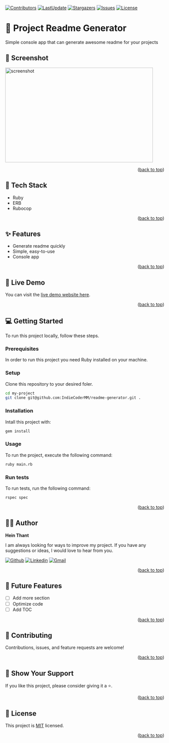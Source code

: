 <a name="readme-top"></a>
[![Contributors](https://img.shields.io/github/contributors/IndieCoderMM/readme-generator)](https://github.com/IndieCoderMM/readme-generator/graphs/contributors)
[![LastUpdate](https://img.shields.io/github/last-commit/IndieCoderMM/readme-generator)](https://github.com/IndieCoderMM/readme-generator/commits/main)
[![Stargazers](https://img.shields.io/github/stars/IndieCoderMM/readme-generator)](https://github.com/IndieCoderMM/readme-generator/stargazers)
[![Issues](https://img.shields.io/github/issues/IndieCoderMM/readme-generator)](https://github.com/IndieCoderMM/readme-generator/issues)
[![License](https://img.shields.io/github/license/IndieCoderMM/readme-generator)](https://github.com/IndieCoderMM/readme-generator/blob/main/LICENSE)

# 💎 Project Readme Generator
Simple console app that can generate awesome readme for your projects

## 📸 Screenshot

<img src="https://via.placeholder.com/468x300?text=App+Screenshot+Here" width=468 height=300 alt="screenshot" />

<p align="right">(<a href="#readme-top">back to top</a>)</p>


## 🧰 Tech Stack
- Ruby
- ERB
- Rubocop

<p align="right">(<a href="#readme-top">back to top</a>)</p>

## ✨ Features
- Generate readme quickly
- Simple, easy-to-use
- Console app

<p align="right">(<a href="#readme-top">back to top</a>)</p>

## 🚀 Live Demo

You can visit the [live demo website here](https://google.com).

<p align="right">(<a href="#readme-top">back to top</a>)</p>

## 💻 Getting Started

To run this project locally, follow these steps.

### Prerequisites

In order to run this project you need Ruby installed on your machine.

### Setup

Clone this repository to your desired foler.

```sh
cd my-project
git clone git@github.com:IndieCoderMM/readme-generator.git .
```

### Installation

Intall this project with:

```sh
gem install
```

### Usage

To run the project, execute the following command:

```sh
ruby main.rb
```

### Run tests

To run tests, run the following command:

```sh
rspec spec
```

<p align="right">(<a href="#readme-top">back to top</a>)</p>

## 👨‍🚀 Author

**Hein Thant**

I am always looking for ways to improve my project. If you have any suggestions or ideas, I would love to hear from you.

[![Github](https://img.shields.io/badge/GitHub-673AB7?style=for-the-badge&logo=github&logoColor=white)](https://github.com/IndieCoderMM)
[![Linkedin](https://img.shields.io/badge/LinkedIn-0077B5?style=for-the-badge&logo=linkedin&logoColor=white)](https://linkedin.com/in/hthantoo)
[![Gmail](https://img.shields.io/badge/Gmail-D14836?style=for-the-badge&logo=gmail&logoColor=white)](mailto:hthant00chk@gmail.com)

<p align="right">(<a href="#readme-top">back to top</a>)</p>

## 🎯 Future Features

- [ ] Add more section
- [ ] Optimize code
- [ ] Add TOC

<p align="right">(<a href="#readme-top">back to top</a>)</p>

## 🤝 Contributing

Contributions, issues, and feature requests are welcome!

<p align="right">(<a href="#readme-top">back to top</a>)</p>

## 💖 Show Your Support

If you like this project, please consider giving it a ⭐.

<p align="right">(<a href="#readme-top">back to top</a>)</p>

## 📜 License

This project is [MIT](./LICENSE) licensed.

<p align="right">(<a href="#readme-top">back to top</a>)</p>